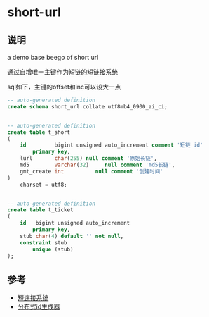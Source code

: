 # short-url

## 说明

a demo base beego of short url

通过自增唯一主键作为短链的短链接系统<br/>

sql如下，主键的offset和inc可以设大一点
```sql
-- auto-generated definition
create schema short_url collate utf8mb4_0900_ai_ci;


-- auto-generated definition
create table t_short
(
    id         bigint unsigned auto_increment comment '短链 id'
        primary key,
    lurl       char(255) null comment '原始长链',
    md5        varchar(32)     null comment 'md5长链',
    gmt_create int          null comment '创建时间'
)
    charset = utf8;


-- auto-generated definition
create table t_ticket
(
    id   bigint unsigned auto_increment
        primary key,
    stub char(4) default '' not null,
    constraint stub
        unique (stub)
);


```

## 参考<br/>
- [短连接系统](https://soulmachine.gitbooks.io/system-design/content/cn/tinyurl.html) 
- [分布式id生成器](https://soulmachine.gitbooks.io/system-design/content/cn/distributed-id-generator.html) 

